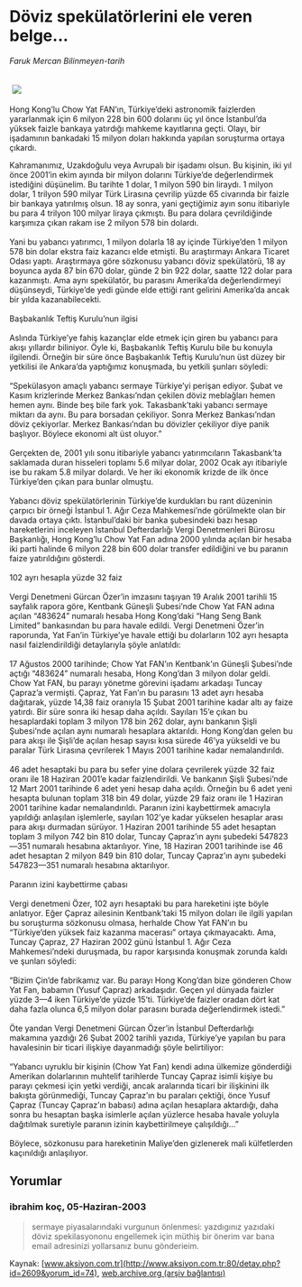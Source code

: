 # Döviz spekülatörlerini ele veren belge...

*Faruk Mercan Bilinmeyen-tarih*

<div>
 <font>
  <img border="0" height="1" src="/web/20030916130544im_/http://www.aksiyon.com.tr/images/blank.gif"/>
 </font>
 <font class="content">
  <p>
   <img border="0" hspace="5" src="http://web.archive.org/web/20030916130544im_/http://www.aksiyon.com.tr/resim/442/30.jpg" vspace="5"/>
  </p>
 </font>
 <font class="content">
  Hong Kong’lu Chow Yat FAN’ın, Türkiye’deki astronomik faizlerden yararlanmak için 6 milyon 228 bin 600 dolarını üç yıl önce İstanbul’da yüksek faizle bankaya yatırdığı mahkeme kayıtlarına geçti. Olayı, bir işadamının bankadaki 15 milyon doları hakkında yapılan soruşturma ortaya çıkardı.
 </font>
 <p>
  <font class="content">
   Kahramanımız, Uzakdoğulu veya Avrupalı bir işadamı olsun. Bu kişinin, iki yıl önce 2001’in ekim ayında bir milyon dolarını Türkiye’de değerlendirmek istediğini düşünelim. Bu tarihte 1 dolar, 1 milyon 590 bin liraydı. 1 milyon dolar, 1 trilyon 590 milyar Türk Lirasına çevrilip yüzde 65 civarında bir faizle bir bankaya yatırılmış olsun. 18 ay sonra, yani geçtiğimiz ayın sonu itibariyle bu para 4 trilyon 100 milyar liraya çıkmıştı. Bu para dolara çevrildiğinde karşımıza çıkan rakam ise 2 milyon 578 bin dolardı.
   <br/>
   <br/>
   Yani bu yabancı yatırımcı, 1 milyon dolarla 18 ay içinde Türkiye’den 1 milyon 578 bin dolar ekstra faiz kazancı elde etmişti. Bu araştırmayı Ankara Ticaret Odası yaptı. Araştırmaya göre sözkonusu yabancı döviz spekülatörü, 18 ay boyunca ayda 87 bin 670 dolar, günde 2 bin 922 dolar, saatte 122 dolar para kazanmıştı. Ama aynı spekülatör, bu parasını Amerika’da değerlendirmeyi düşünseydi, Türkiye’de yedi günde elde ettiği rant gelirini Amerika’da ancak bir yılda kazanabilecekti.
   <br/>
   <br/>
   Başbakanlık Teftiş Kurulu’nun ilgisi
   <br/>
   <br/>
   Aslında Türkiye’ye fahiş kazançlar elde etmek için giren bu yabancı para akışı yıllardır biliniyor. Öyle ki, Başbakanlık Teftiş Kurulu bile bu konuyla ilgilendi. Örneğin bir süre önce Başbakanlık Teftiş Kurulu’nun üst düzey bir yetkilisi ile Ankara’da yaptığımız konuşmada, bu yetkili şunları söyledi:
   <br/>
   <br/>
   “Spekülasyon amaçlı yabancı sermaye Türkiye’yi perişan ediyor. Şubat ve Kasım krizlerinde Merkez Bankası’ndan çekilen döviz meblağları hemen hemen aynı. Binde beş bile fark yok. Takasbank’taki yabancı sermaye miktarı da aynı. Bu para borsadan çekiliyor. Sonra Merkez Bankası’ndan döviz çekiyorlar. Merkez Bankası’ndan bu dövizler çekiliyor diye panik başlıyor. Böylece ekonomi alt üst oluyor.”
   <br/>
   <br/>
   Gerçekten de, 2001 yılı sonu itibariyle yabancı yatırımcıların Takasbank’ta saklamada duran hisseleri toplamı 5.6 milyar dolar, 2002 Ocak ayı itibariyle ise bu rakam 5.8 milyar dolardı. Ve her iki ekonomik krizde de ilk önce Türkiye’den çıkan para bunlar olmuştu.
   <br/>
   <br/>
   Yabancı döviz spekülatörlerinin Türkiye’de kurdukları bu rant düzeninin çarpıcı bir örneği İstanbul 1. Ağır Ceza Mahkemesi’nde görülmekte olan bir davada ortaya çıktı. İstanbul’daki bir banka şubesindeki bazı hesap hareketlerini inceleyen İstanbul Defterdarlığı Vergi Denetmenleri Bürosu Başkanlığı, Hong Kong’lu Chow Yat Fan adına 2000 yılında açılan bir hesaba iki parti halinde 6 milyon 228 bin 600 dolar transfer edildiğini ve bu paranın faize yatırıldığını gösterdi.
   <br/>
   <br/>
   102 ayrı hesapla yüzde 32 faiz
   <br/>
   <br/>
   Vergi Denetmeni Gürcan Özer’in imzasını taşıyan 19 Aralık 2001 tarihli 15 sayfalık rapora göre, Kentbank Güneşli Şubesi’nde Chow Yat FAN adına açılan “483624” numaralı hesaba Hong Kong’daki “Hang Seng Bank Limited” bankasından bu para havale edildi. Vergi Denetmeni Özer’in raporunda, Yat Fan’in Türkiye’ye havale ettiği bu dolarların 102 ayrı hesapta nasıl faizlendirildiği detaylarıyla şöyle anlatıldı:
   <br/>
   <br/>
   17 Ağustos 2000 tarihinde; Chow Yat FAN’ın Kentbank’ın Güneşli Şubesi’nde açtığı “483624” numaralı hesaba, Hong Kong’dan 3 milyon dolar geldi. Chow Yat FAN, bu parayı yönetme görevini işadamı arkadaşı Tuncay Çapraz’a vermişti. Çapraz, Yat Fan’ın bu parasını 13 adet ayrı hesaba dağıtarak, yüzde 14,38 faiz oranıyla 15 Şubat 2001 tarihine kadar altı ay faize yatırdı. Bir süre sonra iki hesap daha açıldı. Sayıları 15’e çıkan bu hesaplardaki toplam 3 milyon 178 bin 262 dolar, aynı bankanın Şişli Şubesi’nde açılan aynı numaralı hesaplara aktarıldı. Hong Kong’dan gelen bu para akışı ile Şişli’de açılan hesap sayısı kısa sürede 46’ya yükseldi ve bu paralar Türk Lirasına çevrilerek 1 Mayıs 2001 tarihine kadar nemalandırıldı.
   <br/>
   <br/>
   46 adet hesaptaki bu para bu sefer yine dolara çevrilerek yüzde 32 faiz oranı ile 18 Haziran 2001’e kadar faizlendirildi. Ve bankanın Şişli Şubesi’nde 12 Mart 2001 tarihinde 6 adet yeni hesap daha açıldı. Örneğin bu 6 adet yeni hesapta bulunan toplam 318 bin 49 dolar, yüzde 29 faiz oranı ile 1 Haziran 2001 tarihine kadar nemalandırıldı. Paranın izini kaybettirmek amacıyla yapıldığı anlaşılan işlemlerle, sayıları 102’ye kadar yükselen hesaplar arası para akışı durmadan sürüyor. 1 Haziran 2001 tarihinde 55 adet hesaptan toplam 3 milyon 742 bin 810 dolar, Tuncay Çapraz’ın aynı şubedeki 547823—351 numaralı hesabına aktarılıyor. Yine, 18 Haziran 2001 tarihinde ise 46 adet hesaptan 2 milyon 849 bin 810 dolar, Tuncay Çapraz’ın aynı şubedeki 547823—351 numaralı hesabına aktarılıyor.
   <br/>
   <br/>
   Paranın izini kaybettirme çabası
   <br/>
   <br/>
   Vergi denetmeni Özer, 102 ayrı hesaptaki bu para hareketini işte böyle anlatıyor. Eğer Çapraz ailesinin Kentbank’taki 15 milyon doları ile ilgili yapılan bu soruşturma sözkonusu olmasa, herhalde Chow Yat FAN’ın bu “Türkiye’den yüksek faiz kazanma macerası” ortaya çıkmayacaktı. Ama, Tuncay Çapraz, 27 Haziran 2002 günü İstanbul 1. Ağır Ceza Mahkemesi’ndeki duruşmada, bu rapor karşısında konuşmak zorunda kaldı ve şunları söyledi:
   <br/>
   <br/>
   “Bizim Çin’de fabrikamız var. Bu parayı Hong Kong’dan bize gönderen Chow Yat Fan, babamın (Yusuf Çapraz) arkadaşıdır. Geçen yıl dünyada faizler yüzde 3—4 iken Türkiye’de yüzde 15’ti. Türkiye’de faizler oradan dört kat daha fazla olunca 6,5 milyon dolar parasını burada değerlendirmek istedi.”
   <br/>
   <br/>
   Öte yandan Vergi Denetmeni Gürcan Özer’in İstanbul Defterdarlığı makamına yazdığı 26 Şubat 2002 tarihli yazıda, Türkiye’ye yapılan bu para havalesinin bir ticari ilişkiye dayanmadığı şöyle belirtiliyor:
   <br/>
   <br/>
   “Yabancı uyruklu bir kişinin (Chow Yat Fan) kendi adına ülkemize gönderdiği Amerikan dolarlarının muhtelif tarihlerde Tuncay Çapraz isimli kişiye bu parayı çekmesi için yetki verdiği, ancak aralarında ticari bir ilişkinini ilk bakışta görünmediği, Tuncay Çapraz’ın bu paraları çektiği, önce Yusuf Çapraz (Tuncay Çapraz’ın babası) adına açılan hesaplara aktardığı, daha sonra bu hesaptan başka isimlerle açılan yüzlerce hesaba havale yoluyla dağıtılmak suretiyle paranın izinin kaybettirilmeye çalışıldığı...”
   <br/>
   <br/>
   Böylece, sözkonusu para hareketinin Maliye’den gizlenerek mali külfetlerden kaçınıldığı anlaşılıyor.
   <br/>
  </font>
 </p>
</div>


## Yorumlar

### ibrahim koç, 05-Haziran-2003
> sermaye piyasalarındaki vurgunun önlenmesi: 
> yazdıgınız yazıdaki döviz spekilasyononu engellemek için müthiş bir önerim var bana email adresinizi yollarsanız bunu gönderieim.

Kaynak: [www.aksiyon.com.tr](http://www.aksiyon.com.tr:80/detay.php?id=2609&yorum_id=74), [web.archive.org (arşiv bağlantısı)](http://web.archive.org/web/20030916130544/http://www.aksiyon.com.tr:80/detay.php?id=2609&yorum_id=74)
